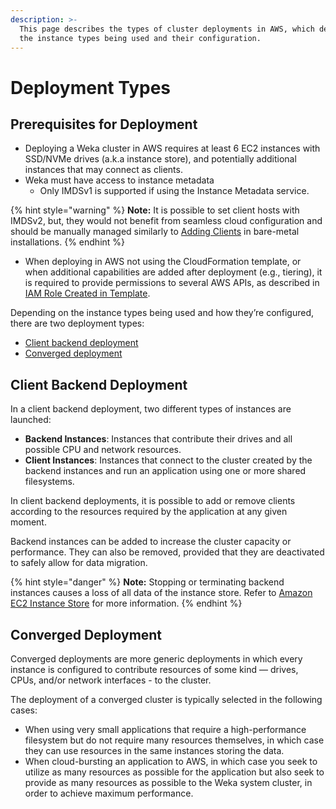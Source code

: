 ```yaml
---
description: >-
  This page describes the types of cluster deployments in AWS, which depend on
  the instance types being used and their configuration.
---
```


# Deployment Types

## Prerequisites for Deployment

* Deploying a Weka cluster in AWS requires at least 6 EC2 instances with SSD/NVMe drives \(a.k.a instance store\), and potentially additional instances that may connect as clients.
* Weka must have access to instance metadata 
  * Only IMDSv1 is supported if using the Instance Metadata service.

{% hint style="warning" %}
**Note:** It is possible to set client hosts with IMDSv2, but, they would not benefit from seamless cloud configuration and should be manually managed similarly to [Adding Clients](../bare-metal/adding-clients-bare-metal.md) in bare-metal installations.
{% endhint %}

* When deploying in AWS not using the CloudFormation template, or when additional capabilities are added after deployment \(e.g., tiering\), it is required to provide permissions to several AWS APIs, as described in [IAM Role Created in Template](cloudformation.md#iam-role-created-in-the-template).

Depending on the instance types being used and how they’re configured, there are two deployment types:

* [Client backend deployment](deployment-types.md#client-backend-deployment)
* [Converged deployment](deployment-types.md#converged-deployment)

## Client Backend Deployment

In a client backend deployment, two different types of instances are launched:

* **Backend Instances**: Instances that contribute their drives and all possible CPU and network resources.
* **Client Instances**: Instances that connect to the cluster created by the backend instances and run an application using one or more shared filesystems.

In client backend deployments, it is possible to add or remove clients according to the resources required by the application at any given moment.

Backend instances can be added to increase the cluster capacity or performance. They can also be removed, provided that they are deactivated to safely allow for data migration.

{% hint style="danger" %}
**Note:** Stopping or terminating backend instances causes a loss of all data of the instance store. Refer to [Amazon EC2 Instance Store](https://docs.aws.amazon.com/AWSEC2/latest/UserGuide/InstanceStorage.html) for more information.
{% endhint %}

## Converged Deployment

Converged deployments are more generic deployments in which every instance is configured to contribute resources of some kind — drives, CPUs, and/or network interfaces - to the cluster.

The deployment of a converged cluster is typically selected in the following cases:

* When using very small applications that require a high-performance filesystem but do not require many resources themselves, in which case they can use resources in the same instances storing the data.
* When cloud-bursting an application to AWS, in which case you seek to utilize as many resources as possible for the application but also seek to provide as many resources as possible to the Weka system cluster, in order to achieve maximum performance.

